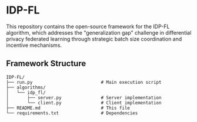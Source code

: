 # IDP-FL

This repository contains the open-source framework for the IDP-FL algorithm, which addresses the "generalization gap" challenge in differential privacy federated learning through strategic batch size coordination and incentive mechanisms.


## Framework Structure

```
IDP-FL/
├── run.py                          # Main execution script
├── algorithms/
│   └── idp_fl/
│       ├── server.py               # Server implementation
│       └── client.py               # Client implementation
├── README.md                       # This file
└── requirements.txt                # Dependencies
```